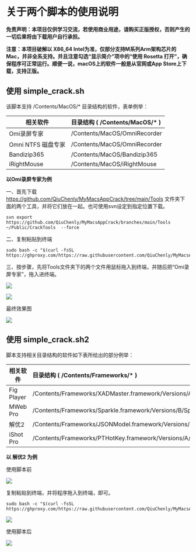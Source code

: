 # 关于两个脚本的使用说明

**免责声明：本项目仅供学习交流，若使用商业用途，请购买正版授权，否则产生的一切后果将由下载用户自行承担。**

**注意：本项目破解以 X86_64 Intel为准，仅部分支持M系列Arm架构芯片的Mac，并非全系支持。并且注意勾选“显示简介”项中的“使用 Rosetta 打开”，确保程序可正常运行。顺便一说，macOS上的软件一般是从官网或App Store上下载，支持正版。**

## 使用 simple_crack.sh 

该脚本支持 /Contents/MacOS/* 目录结构的软件，表单例举：


| 相关软件           | 目录结构 ( /Contents/MacOS/* ) |
| ------------------ | :----------------------------- |
| Omi录屏专家        | /Contents/MacOS/OmniRecorder   |
| Omni NTFS 磁盘专家 | /Contents/MacOS/OmniRecorder   |
| Bandizip365        | /Contents/MacOS/Bandizip365    |
| iRightMouse        | /Contents/MacOS/iRightMouse    |

**以Omi录屏专家为例** 

一、首先下载 https://github.com/QiuChenly/MyMacsAppCrack/tree/main/Tools 文件夹下面的两个工具，并将它们放在一起。也可使用svn设定到指定位置下载。

```shell
svn export https://github.com/QiuChenly/MyMacsAppCrack/branches/main/Tools ~/Public/CrackTools  --force
```

二、复制粘贴到终端

```shell
sudo bash -c "$(curl -fsSL https://ghproxy.com/https://raw.githubusercontent.com/QiuChenly/MyMacsAppCrack/main/Shells/simple_crack.sh)"
```

三、按步骤，先将Tools文件夹下的两个文件用鼠标拖入到终端，并随后把“Omi录屏专家”，拖入进终端。

![](https://cdn.jsdelivr.net/gh/hoochanlon/ihs-simple/AQUICK/catch2023-03-30%2018.32.13.png)

![](https://cdn.jsdelivr.net/gh/hoochanlon/ihs-simple/AQUICK/catch2023-03-30%2018.33.14.png)

最终效果图

![](https://cdn.jsdelivr.net/gh/hoochanlon/ihs-simple/AQUICK/catch2023-03-30%2018.38.54.png)

## 使用  simple_crack.sh2 

脚本支持相关目录结构的软件如下表所给出的部分例举：

| 相关软件   | 目录结构 (  /Contents/Frameworks/* )                         |
| ---------- | :----------------------------------------------------------- |
| Fig Player | /Contents/Frameworks/XADMaster.framework/Versions/A/XADMaster |
| MWeb Pro   | /Contents/Frameworks/Sparkle.framework/Versions/B/Sparkle    |
| 解优2      | /Contents/Frameworks/JSONModel.framework/Versions/A/JSONModel |
| iShot Pro  | /Contents/Frameworks/PTHotKey.framework/Versions/A/PTHotKey  |

**以 解优2  为例**

使用脚本前

![](https://cdn.jsdelivr.net/gh/hoochanlon/ihs-simple/AQUICK/catch2023-03-30%2019.05.17.png)

复制粘贴到终端，并将程序拖入到终端，即可。

```shell
sudo bash -c "$(curl -fsSL https://ghproxy.com/https://raw.githubusercontent.com/QiuChenly/MyMacsAppCrack/main/Shells/simple_crack2.sh)"
```

![](https://cdn.jsdelivr.net/gh/hoochanlon/ihs-simple/AQUICK/catch2023-03-30%2019.15.50.png)


使用脚本后

![](https://cdn.jsdelivr.net/gh/hoochanlon/ihs-simple/AQUICK/catch2023-03-30%2019.25.26.png)

